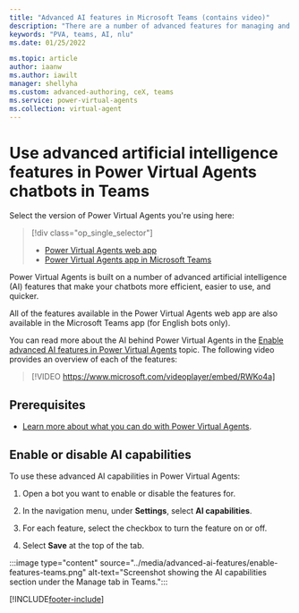 ```yaml
---
title: "Advanced AI features in Microsoft Teams (contains video)"
description: "There are a number of advanced features for managing and utilizing AI within the Power Virtual Agents app in Microsoft Teams."
keywords: "PVA, teams, AI, nlu"
ms.date: 01/25/2022

ms.topic: article
author: iaanw
ms.author: iawilt
manager: shellyha
ms.custom: advanced-authoring, ceX, teams
ms.service: power-virtual-agents
ms.collection: virtual-agent
---
```


# Use advanced artificial intelligence features in Power Virtual Agents chatbots in Teams

Select the version of Power Virtual Agents you're using here:

> [!div class="op_single_selector"]
>
> - [Power Virtual Agents web app](../advanced-ai-features.md)
> - [Power Virtual Agents app in Microsoft Teams](advanced-ai-features-teams.md)

Power Virtual Agents is built on a number of advanced artificial intelligence (AI) features that make your chatbots more efficient, easier to use, and quicker.

All of the features available in the Power Virtual Agents web app are also available in the Microsoft Teams app (for English bots only).

You can read more about the AI behind Power Virtual Agents in the [Enable advanced AI features in Power Virtual Agents](../advanced-ai-features.md) topic. The following video provides an overview of each of the features:  

>  
> [!VIDEO https://www.microsoft.com/videoplayer/embed/RWKo4a]
>  

## Prerequisites

- [Learn more about what you can do with Power Virtual Agents](fundamentals-what-is-power-virtual-agents-teams.md).

## Enable or disable AI capabilities

To use these advanced AI capabilities in Power Virtual Agents:

1. Open a bot you want to enable or disable the features for.

1. In the navigation menu, under **Settings**, select **AI capabilities**.

1. For each feature, select the checkbox to turn the feature on or off.

1. Select **Save** at the top of the tab.

:::image type="content" source="../media/advanced-ai-features/enable-features-teams.png" alt-text="Screenshot showing the AI capabilities section under the Manage tab in Teams.":::

[!INCLUDE[footer-include](../includes/footer-banner.md)]
